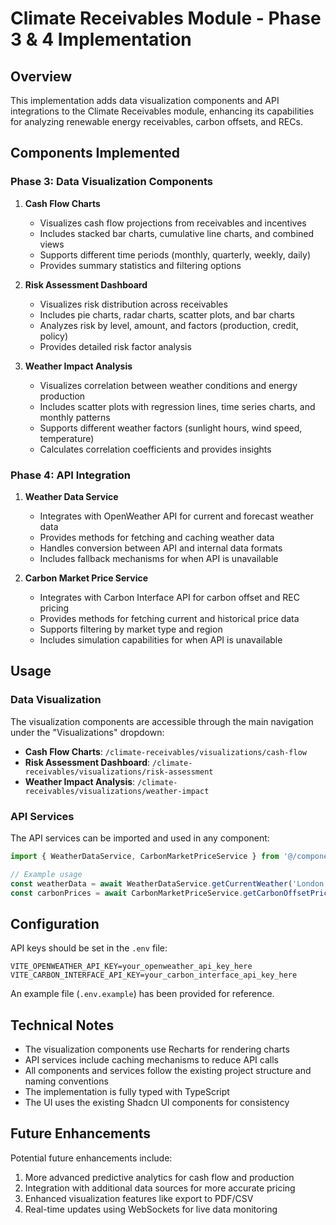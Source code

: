 # Climate Receivables Module - Phase 3 & 4 Implementation

## Overview

This implementation adds data visualization components and API integrations to the Climate Receivables module, enhancing its capabilities for analyzing renewable energy receivables, carbon offsets, and RECs.

## Components Implemented

### Phase 3: Data Visualization Components

1. **Cash Flow Charts**
   - Visualizes cash flow projections from receivables and incentives
   - Includes stacked bar charts, cumulative line charts, and combined views
   - Supports different time periods (monthly, quarterly, weekly, daily)
   - Provides summary statistics and filtering options

2. **Risk Assessment Dashboard**
   - Visualizes risk distribution across receivables
   - Includes pie charts, radar charts, scatter plots, and bar charts
   - Analyzes risk by level, amount, and factors (production, credit, policy)
   - Provides detailed risk factor analysis

3. **Weather Impact Analysis**
   - Visualizes correlation between weather conditions and energy production
   - Includes scatter plots with regression lines, time series charts, and monthly patterns
   - Supports different weather factors (sunlight hours, wind speed, temperature)
   - Calculates correlation coefficients and provides insights

### Phase 4: API Integration

1. **Weather Data Service**
   - Integrates with OpenWeather API for current and forecast weather data
   - Provides methods for fetching and caching weather data
   - Handles conversion between API and internal data formats
   - Includes fallback mechanisms for when API is unavailable

2. **Carbon Market Price Service**
   - Integrates with Carbon Interface API for carbon offset and REC pricing
   - Provides methods for fetching current and historical price data
   - Supports filtering by market type and region
   - Includes simulation capabilities for when API is unavailable

## Usage

### Data Visualization

The visualization components are accessible through the main navigation under the "Visualizations" dropdown:

- **Cash Flow Charts**: `/climate-receivables/visualizations/cash-flow`
- **Risk Assessment Dashboard**: `/climate-receivables/visualizations/risk-assessment`
- **Weather Impact Analysis**: `/climate-receivables/visualizations/weather-impact`

### API Services

The API services can be imported and used in any component:

```typescript
import { WeatherDataService, CarbonMarketPriceService } from '@/components/climateReceivables/services';

// Example usage
const weatherData = await WeatherDataService.getCurrentWeather('London');
const carbonPrices = await CarbonMarketPriceService.getCarbonOffsetPrices('eu');
```

## Configuration

API keys should be set in the `.env` file:

```
VITE_OPENWEATHER_API_KEY=your_openweather_api_key_here
VITE_CARBON_INTERFACE_API_KEY=your_carbon_interface_api_key_here
```

An example file (`.env.example`) has been provided for reference.

## Technical Notes

- The visualization components use Recharts for rendering charts
- API services include caching mechanisms to reduce API calls
- All components and services follow the existing project structure and naming conventions
- The implementation is fully typed with TypeScript
- The UI uses the existing Shadcn UI components for consistency

## Future Enhancements

Potential future enhancements include:

1. More advanced predictive analytics for cash flow and production
2. Integration with additional data sources for more accurate pricing
3. Enhanced visualization features like export to PDF/CSV
4. Real-time updates using WebSockets for live data monitoring